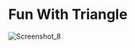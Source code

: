 # Fun With Triangle
![Screenshot_8](https://user-images.githubusercontent.com/73245914/180746256-3b1562d6-ebf4-4044-b6a9-90dedc675666.jpg)
